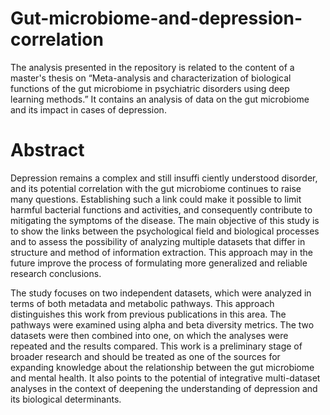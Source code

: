 # Gut-microbiome-and-depression-correlation
The analysis presented in the repository is related to the content of a master's thesis on “Meta-analysis and characterization of biological functions of the gut microbiome in psychiatric disorders using deep learning methods.” It contains an analysis of data on the gut microbiome and its impact in cases of depression.

# Abstract 
Depression remains a complex and still insuffi ciently understood disorder, and its potential correlation with the gut microbiome continues to raise many questions. Establishing such a link could make it possible to limit harmful bacterial functions and activities, and consequently contribute to mitigating the symptoms of the disease. The main objective of this study is to show the links between the psychological field and biological processes and to assess the possibility of analyzing multiple datasets that differ in structure and method of information extraction. This approach may in the future improve the process of formulating more generalized and reliable research conclusions.

The study focuses on two independent datasets, which were analyzed in terms of both metadata and metabolic pathways. This approach distinguishes this work from previous
publications in this area. The pathways were examined using alpha and beta diversity metrics. The two datasets were then combined into one, on which the analyses were repeated
and the results compared. This work is a preliminary stage of broader research and should be treated as one of the sources for expanding knowledge about the relationship between the gut microbiome and mental health. It also points to the potential of integrative multi-dataset analyses in the context of deepening the understanding of depression and its biological determinants.
